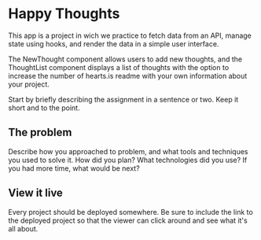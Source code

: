 # Happy Thoughts

This app is a project in wich we practice to fetch data from an API, manage state using hooks, and render the data in a simple user interface. 

The NewThought component allows users to add new thoughts, and the ThoughtList component displays a list of thoughts with the option to increase the number of hearts.is readme with your own information about your project.

Start by briefly describing the assignment in a sentence or two. Keep it short and to the point.

## The problem

Describe how you approached to problem, and what tools and techniques you used to solve it. How did you plan? What technologies did you use? If you had more time, what would be next?

## View it live

Every project should be deployed somewhere. Be sure to include the link to the deployed project so that the viewer can click around and see what it's all about.
